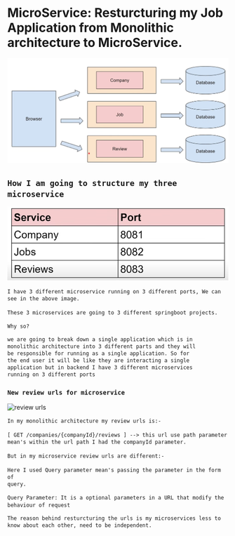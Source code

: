 # MicroService: Resturcturing my Job Application from Monolithic architecture to MicroService.

![MicroService](image.png)

## ``` How I am going to structure my three microservice ```
![Port](image-1.png)

    I have 3 different microservice running on 3 different ports, We can see in the above image.

    These 3 microservices are going to 3 different springboot projects.

``` Why so? ```

    we are going to break down a single application which is in
    monolithic architecture into 3 different parts and they will
    be responsible for running as a single application. So for 
    the end user it will be like they are interacting a single
    application but in backend I have 3 different microservices
    running on 3 different ports

### ``` New review urls for microservice ```

![review urls](image-2.png)

    In my monolithic architecture my review urls is:- 
    
    [ GET /companies/{companyId}/reviews ] --> this url use path parameter
    mean's within the url path I had the companyId parameter.

    But in my microservice review urls are different:-

    Here I used Query parameter mean's passing the parameter in the form of
    query.
``` Query Parameter: It is a optional parameters in a URL that modify the behaviour of request ```

    The reason behind resturcturing the urls is my microservices less to know about each other, need to be independent.

    